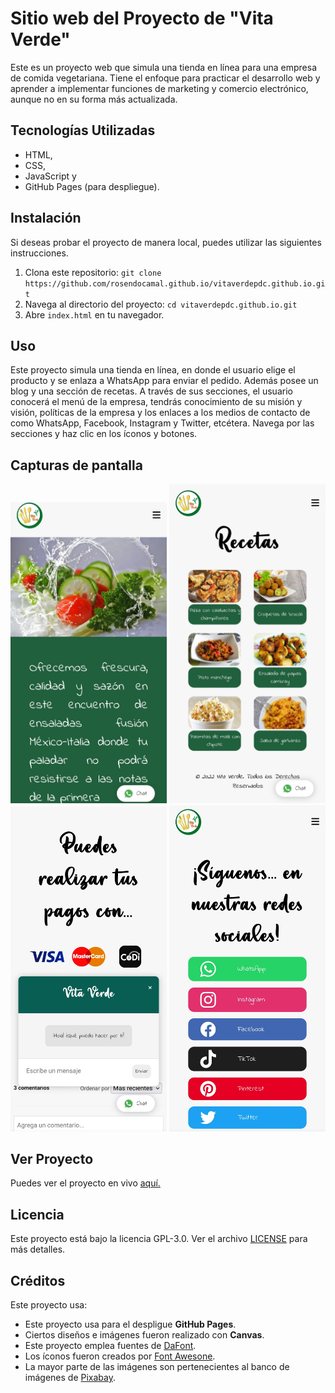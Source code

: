 # Sitio web del Proyecto de "Vita Verde"

Este es un proyecto web que simula una tienda en línea para una empresa de comida vegetariana. Tiene el enfoque para practicar el desarrollo web y aprender a implementar funciones de marketing y comercio electrónico, aunque no en su forma más actualizada.

## Tecnologías Utilizadas
- HTML,
- CSS,
- JavaScript y
- GitHub Pages (para despliegue).

## Instalación

Si deseas probar el proyecto de manera local, puedes utilizar las siguientes instrucciones.

1. Clona este repositorio: ```git clone https://github.com/rosendocamal.github.io/vitaverdepdc.github.io.git```
2. Navega al directorio del proyecto: ```cd vitaverdepdc.github.io.git```
3. Abre `index.html` en tu navegador.

## Uso

Este proyecto simula una tienda en línea, en donde el usuario elige el producto y se enlaza a WhatsApp para enviar el pedido. Además posee un blog y una sección de recetas. A través de sus secciones, el usuario conocerá el menú de la empresa, tendrás conocimiento de su misión y visión, políticas de la empresa y los enlaces a los medios de contacto de como WhatsApp, Facebook, Instagram y Twitter, etcétera. Navega por las secciones y haz clic en los íconos y botones.


## Capturas de pantalla

<img src="/img/screenshot-1.jpg" alt="Vista principal" width="250">
<img src="/img/screenshot-2.jpg" alt="Vista secundaria" width="250">
<img src="/img/screenshot-3.jpg" alt="Vista secundaria" width="250">
<img src="/img/screenshot-4.jpg" alt="Vista secundaria" width="250">

## Ver Proyecto

Puedes ver el proyecto en vivo [aquí.](https://rosendocamal.github.io/vitaverdepdc.github.io/)

## Licencia

Este proyecto está bajo la licencia GPL-3.0. Ver el archivo [LICENSE](LICENSE) para más detalles.

## Créditos

Este proyecto usa:
- Este proyecto usa para el despligue **GitHub Pages**.
- Ciertos diseños e imágenes fueron realizado con **Canvas**.
- Este proyecto emplea fuentes de [DaFont](https://www.dafont.com/es/).
- Los íconos fueron creados por [Font Awesone](https://fontawesome.com/).
- La mayor parte de las imágenes son pertenecientes al banco de imágenes de [Pixabay](https://pixabay.com/es/).



